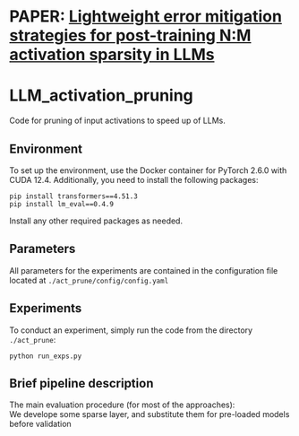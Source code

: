 # PAPER: [Lightweight error mitigation strategies for post-training N:M activation sparsity in LLMs](https://arxiv.org/abs/2509.22166)

# LLM_activation_pruning
Code for pruning of input activations to speed up of LLMs.

## Environment
To set up the environment, use the Docker container for PyTorch 2.6.0 with CUDA 12.4. 
Additionally, you need to install the following packages:
```
pip install transformers==4.51.3
pip install lm_eval==0.4.9
```
Install any other required packages as needed.

## Parameters
All parameters for the experiments are contained in the configuration file located at 
`./act_prune/config/config.yaml`

## Experiments
To conduct an experiment, simply run the code from the directory `./act_prune`:

```
python run_exps.py
```

## Brief pipeline description

The main evaluation procedure (for most of the approaches): <br> 
We develope some sparse layer, and substitute them for pre-loaded models before validation
